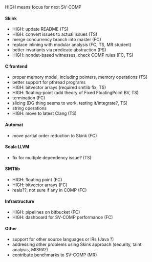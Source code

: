 HIGH means focus for next SV-COMP

#### Skink

* HIGH: update README (TS)
* HIGH: convert issues to actual issues (TS)
* merge concurrency branch into master (FC)
* replace inlining with modular analysis (FC, TS, MR student)
* better invariants via predicate abstraction (PS)
* HIGH: nondet-based witnesses, check COMP rules (FC, TS)

#### C frontend

* proper memory model, including pointers, memory operations (TS)
* better support for pthread programs
* HIGH: bitvector arrays (required smtlib fix, TS)
* HIGH: floating-point (add theory of Fixed FloatingPoint BV, TS)
* termination (FC)
* slicing (DG thing seems to work, testing it/integrate?, TS)
* string operations
* HIGH: move to latest Clang (TS)

#### Automat

* move partial order reduction to Skink (FC)

#### Scala LLVM

* fix for multiple dependency issue? (TS)

#### SMTlib

* HIGH: floating point (FC)
* HIGH: bitvector arrays (FC)
* reals??, not sure if any in COMP (FC)

#### Infrastructure

* HIGH: pipelines on bitbucket (FC)
* HIGH: dashboard for SV-COMP performance (FC)

#### Other

* support for other source languages or IRs (Java ?)
* addressing other problems using Skink approach (security, taint analysis, MISRA?)
* contribute benchmarks to SV-COMP (MR)
